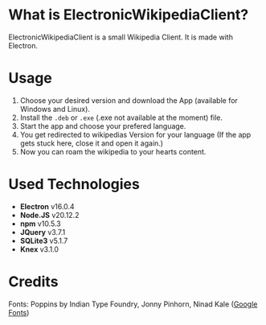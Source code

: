 # What is ElectronicWikipediaClient?
ElectronicWikipediaClient is a small Wikipedia Client.
It is made with Electron.

# Usage
1. Choose your desired version and download the App (available for Windows and Linux).
2. Install the `.deb` or `.exe` (.exe not available at the moment) file.
3. Start the app and choose your prefered language.
4. You get redirected to wikipedias Version for your language (If the app gets stuck here, close it and open it again.)
5. Now you can roam the wikipedia to your hearts content.

# Used Technologies
* **Electron** v16.0.4
* **Node.JS** v20.12.2
* **npm** v10.5.3
* **JQuery** v3.7.1
* **SQLite3** v5.1.7
* **Knex** v3.1.0

# Credits
Fonts: Poppins by Indian Type Foundry, Jonny Pinhorn, Ninad Kale ([Google Fonts](https://fonts.google.com/specimen/Poppins))